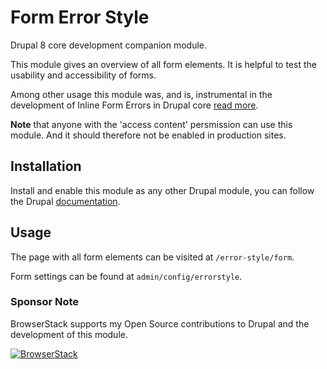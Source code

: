 # Form Error Style

Drupal 8 core development companion module.

This module gives an overview of all form elements. It is helpful to test the usability and accessibility of forms.

Among other usage this module was, and is, instrumental in the development of Inline Form Errors in Drupal core [read more](
https://www.drupal.org/node/2504847).

**Note** that anyone with the 'access content' persmission can use this module. And it should therefore not be enabled in production sites.

## Installation

Install and enable this module as any other Drupal module, you can follow the Drupal [documentation](https://www.drupal.org/docs/8/extending-drupal-8/installing-modules).

## Usage 

The page with all form elements can be visited at `/error-style/form`.

Form settings can be found at `admin/config/errorstyle`.

### Sponsor Note

BrowserStack supports my Open Source contributions to Drupal and the development of this module.

[![BrowserStack](https://cdn.rawgit.com/dmsmidt/errorstyle/8.x-1.x/browserstack_logo.svg)](https://www.browserstack.com)
